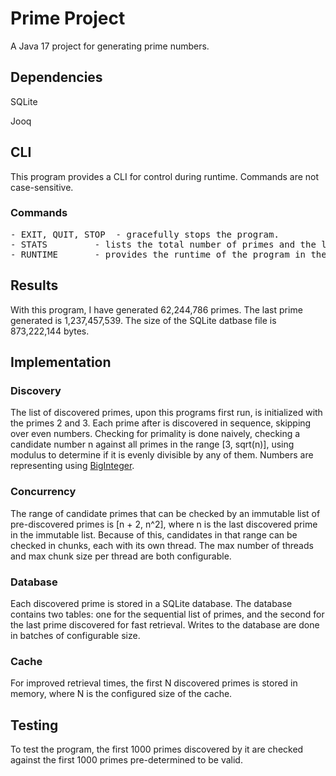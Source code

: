 # Prime Project

A Java 17 project for generating prime numbers. 

## Dependencies
SQLite

Jooq

## CLI
This program provides a CLI for control during runtime. Commands are not case-sensitive.
### Commands
<pre>
- EXIT, QUIT, STOP	- gracefully stops the program.
- STATS			- lists the total number of primes and the last prime discovered.
- RUNTIME		- provides the runtime of the program in the format of hh:mm:ss.
</pre>

## Results
With this program, I have generated 62,244,786 primes. The last prime generated is 1,237,457,539. The size of the SQLite datbase file is 873,222,144 bytes.

## Implementation
### Discovery
The list of discovered primes, upon this programs first run, is initialized with the primes 2 and 3. Each prime after is discovered in sequence, skipping over even numbers. Checking for primality is done naively, checking a candidate number n against all primes in the range [3, sqrt(n)], using modulus to determine if it is evenly divisible by any of them. Numbers are representing using [BigInteger](https://docs.oracle.com/javase/8/docs/api/java/math/BigInteger.html).

### Concurrency
The range of candidate primes that can be checked by an immutable list of pre-discovered primes is [n + 2, n^2], where n is the last discovered prime in the immutable list. Because of this, candidates in that range can be checked in chunks, each with its own thread. The max number of threads and max chunk size per thread are both configurable.

### Database
Each discovered prime is stored in a SQLite database. The database contains two tables: one for the sequential list of primes, and the second for the last prime discovered for fast retrieval. Writes to the database are done in batches of configurable size.

### Cache
For improved retrieval times, the first N discovered primes is stored in memory, where N is the configured size of the cache.

## Testing
To test the program, the first 1000 primes discovered by it are checked against the first 1000 primes pre-determined to be valid.
